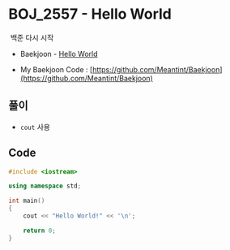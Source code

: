 # BOJ_2557 - Hello World

&nbsp;백준 다시 시작

- Baekjoon - [Hello World](https://www.acmicpc.net/problem/2557)

- My Baekjoon Code : [https://github.com/Meantint/Baekjoon](https://github.com/Meantint/Baekjoon)

## 풀이

- `cout` 사용

## Code

```cpp
#include <iostream>

using namespace std;

int main()
{
    cout << "Hello World!" << '\n';

    return 0;
}
```
